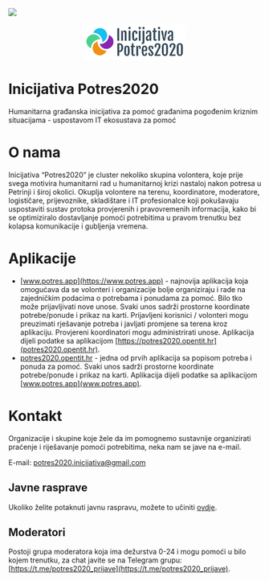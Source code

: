 [![](GoogleAnalytics.svg?maxAge=2592000)](#)
<p align="center">
  <a href="https://potres2020.github.io">
    <img src="Inicijativa2020-logo-web-small.png" />
  </a>
</p>

# Inicijativa Potres2020
Humanitarna građanska inicijativa za pomoć građanima pogođenim kriznim situacijama - uspostavom IT ekosustava za pomoć

# O nama
Inicijativa “Potres2020” je cluster nekoliko skupina volontera,
koje prije svega motivira humanitarni rad u humanitarnoj krizi nastaloj nakon potresa u Petrinji i široj okolici.
Okuplja volontere na terenu, koordinatore, moderatore, logističare, prijevoznike, skladištare i IT profesionalce koji pokušavaju
uspostaviti sustav protoka provjerenih i pravovremenih informacija, kako bi se optimiziralo dostavljanje pomoći potrebitima
u pravom trenutku bez kolapsa komunikacije i gubljenja vremena.

# Aplikacije
 * [www.potres.app](https://www.potres.app) - najnovija aplikacija koja omogućava da se volonteri i organizacije bolje organiziraju i rade na zajedničkim podacima o potrebama i ponudama za pomoć. Bilo tko može prijavljivati nove unose. Svaki unos sadrži prostorne koordinate potrebe/ponude i prikaz na karti. Prijavljeni korisnici / volonteri mogu preuzimati rješavanje potreba i javljati promjene sa terena kroz aplikaciju. Provjereni koordinatori mogu administrirati unose. Aplikacija dijeli podatke sa aplikacijom [https://potres2020.opentit.hr](potres2020.opentit.hr).
 * [potres2020.opentit.hr](potres2020.opentit.hr) - jedna od prvih aplikacija sa popisom potreba i ponuda za pomoć. Svaki unos sadrži prostorne koordinate potrebe/ponude i prikaz na karti. Aplikacija dijeli podatke sa aplikacijom [www.potres.app](www.potres.app).

# Kontakt
Organizacije i skupine koje žele da im pomognemo sustavnije organizirati praćenje i riješavanje pomoći potrebitima, neka nam se jave na e-mail.

E-mail: [potres2020.inicijativa@gmail.com](mailto:potres2020.inicijativa@gmail.com)
## Javne rasprave
Ukoliko želite potaknuti javnu raspravu, možete to učiniti [ovdje](https://github.com/potres2020/potres2020.github.io/discussions/1).

## Moderatori
Postoji grupa moderatora koja ima dežurstva 0-24 i mogu pomoći u bilo kojem trenutku, za chat javite se na Telegram grupu: [https://t.me/potres2020_prijave](https://t.me/potres2020_prijave).
